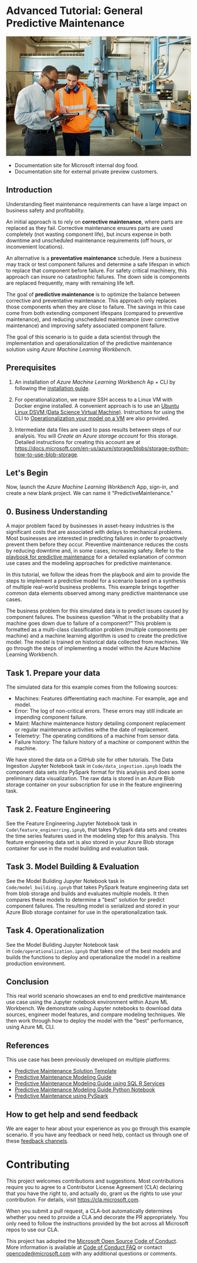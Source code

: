 # Advanced Tutorial: General Predictive Maintenance
![](media/042116_1633_PredictiveM1.png "Predictive Maintenance")

* Documentation site for Microsoft internal dog food.
* Documentation site for external private preview customers.

## Introduction

Understanding fleet maintenance requirements can have a large impact on business safety and profitability. 

An initial approach is to rely on **corrective maintenance**, where parts are replaced as they fail. Corrective maintenance ensures parts are used completely (not wasting component life), but incurs expense in both downtime and unscheduled maintenance requirements (off hours, or inconvenient locations).

An alternative is a **preventative maintenance** schedule. Here a business may track or test component failures and determine a safe lifespan in which to replace that component before failure. For safety critical machinery, this approach can insure no catastrophic failures. The down side is components are replaced frequently, many with remaining life left. 

The goal of **predictive maintenance** is to optimize the balance between corrective and preventative maintenance. This approach only replaces those components when they are close to failure. The savings in this case come from both extending component lifespans (compared to preventive maintenance), and reducing unscheduled maintenance (over corrective maintenance) and improving safety associated component failure.

The goal of this scenario is to guide a data scientist through the implementation and operationalization of the predictive maintenance solution using *Azure Machine Learning Workbench*. 

## Prerequisites

  1. An installation of *Azure Machine Learning Workbench* Ap + CLI by following the [installation guide](../Installation.md).

  2. For operationalization, we require SSH access to a Linux VM with Docker engine installed. A convenient approach is to use an [Ubuntu Linux DSVM (Data Science Virtual Machine)](https://azuremarketplace.microsoft.com/en-us/marketplace/apps/microsoft-ads.linux-data-science-vm-ubuntu). Instructions for using the CLI to  [Operationalization your model on a VM](http://aka.ms/o16ncli) are also provided.

  3. Intermediate data files are used to pass results between steps of our analysis. You will  _Create an Azure storage account_ for this storage. Detailed instructions for creating this account are at https://docs.microsoft.com/en-us/azure/storage/blobs/storage-python-how-to-use-blob-storage.

  
## Let's Begin

Now, launch the *Azure Machine Learning Workbench* App, sign-in, and create a new blank project. We can name it "PredictiveMaintenance."

## 0. Business Understanding

A major problem faced by businesses in asset-heavy industries is the significant costs that are associated with delays to mechanical problems. Most businesses are interested in predicting failures in order to proactively prevent them before they occur. Preventive maintenance reduces the costs by reducing downtime and, in some cases, increasing safety. Refer to the [playbook for predictive maintenance](https://docs.microsoft.com/en-us/azure/machine-learning/cortana-analytics-playbook-predictive-maintenance) for a detailed explanation of common use cases and the modeling approaches for predictive maintenance.

In this tutorial, we follow the ideas from the playbook and aim to provide the steps to implement a predictive model for a scenario based on a synthesis of multiple real-world business problems. This example brings together common data elements observed among many predictive maintenance use cases. 

The business problem for this simulated data is to predict issues caused by component failures. The business question “What is the probability that a machine goes down due to failure of a component?” This problem is formatted as a multi-class classification problem (multiple components per machine) and a machine learning algorithm is used to create the predictive model. The model is trained on historical data collected from machines. We go through the steps of implementing a model within the Azure Machine Learning Workbench. 

## Task 1. Prepare your data

The simulated data for this example comes from the following sources:

  * Machines: Features differentiating each machine. For example, age and model.
  * Error: The log of non-critical errors. These errors may still indicate an impending component failure.
  * Maint: Machine maintenance history detailing component replacement or regular maintenance activities withe the date of replacement.
  * Telemetry: The operating conditions of a machine from sensor data.
  * Failure history: The failure history of a machine or component within the machine.

We have stored the data on a GitHub site for other tutorials. The Data Ingestion Jupyter Notebook task in `Code/data_ingestion.ipnyb` loads the component data sets into PySpark format for this analysis and does some preliminary data visualization. The raw data is stored in an Azure Blob storage container on your subscription for use in the feature engineering task.

## Task 2. Feature Engineering

See the Feature Engineering Jupyter Notebook task in `Code\feature_enginerring.ipnyb`, that takes PySpark data sets and creates the time series features used in the modeling step for this analysis. This feature engineering data set is also stored in your Azure Blob storage container for use in the model building and evaluation task.

## Task 3. Model Building & Evaluation

See the Model Building Jupyter Notebook task in `Code/model_building.ipnyb` that takes PySpark feature engineering data set from blob storage and builds and evaluates multiple models. It then compares these models to determine a "best" solution for predict component failures. The resulting model is serialized and stored in your Azure Blob storage container for use in the operationalization task.

## Task 4. Operationalization

See the Model Building Jupyter Notebook task in `Code/operationalization.ipnyb` that takes one of the best models and builds the functions to deploy and operationalize the model in a realtime production environment.

## Conclusion

This real world scenario showcases an end to end predictive maintenance use case using the Jupyter notebook environment within Azure ML Workbench. We demonstrate using Jupyter notebooks to download data sources, engineer model features, and compare modeling techniques. We then work through how to deploy the model with the "best" performance, using Azure ML CLI.

## References

This use case has been previously developed on multiple platforms:
 
 * [Predictive Maintenance Solution Template](https://docs.microsoft.com/en-us/azure/machine-learning/cortana-analytics-playbook-predictive-maintenance)
 * [Predictive Maintenance Modeling Guide](https://gallery.cortanaintelligence.com/Collection/Predictive-Maintenance-Modelling-Guide-1)
 * [Predictive Maintenance Modeling Guide using SQL R Services](https://gallery.cortanaintelligence.com/Tutorial/Predictive-Maintenance-Modeling-Guide-using-SQL-R-Services-1)
 * [Predictive Maintenance Modeling Guide Python Notebook](https://gallery.cortanaintelligence.com/Notebook/Predictive-Maintenance-Modelling-Guide-Python-Notebook-1)
 * [Predictive Maintenance using PySpark](https://gallery.cortanaintelligence.com/Tutorial/Predictive-Maintenance-using-PySpark)

## How to get help and send feedback
We are eager to hear about your experience as you go through this example scenario. If you have any feedback or need help, contact us through one of these [feedback channels](../Feedback.md).

# Contributing

This project welcomes contributions and suggestions.  Most contributions require you to agree to a Contributor License Agreement (CLA) declaring that you have the right to, and actually do, grant us the rights to use your contribution. For details, visit https://cla.microsoft.com.

When you submit a pull request, a CLA-bot automatically determines whether you need to provide a CLA and decorate the PR appropriately. You only need to follow the instructions provided by the bot across all Microsoft repos to use our CLA.

This project has adopted the [Microsoft Open Source Code of Conduct](https://opensource.microsoft.com/codeofconduct/).
More information is available at [Code of Conduct FAQ](https://opensource.microsoft.com/codeofconduct/faq/) or
contact [opencode@microsoft.com](mailto:opencode@microsoft.com) with any additional questions or comments.
